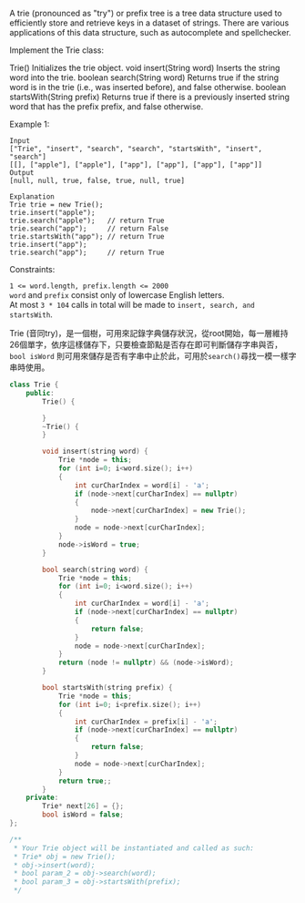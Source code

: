 A trie (pronounced as "try") or prefix tree is a tree data structure used to efficiently store and retrieve keys in a dataset of strings. There are various applications of this data structure, such as autocomplete and spellchecker.

Implement the Trie class:

Trie() Initializes the trie object.
void insert(String word) Inserts the string word into the trie.
boolean search(String word) Returns true if the string word is in the trie (i.e., was inserted before), and false otherwise.
boolean startsWith(String prefix) Returns true if there is a previously inserted string word that has the prefix prefix, and false otherwise.
 

Example 1:
```
Input
["Trie", "insert", "search", "search", "startsWith", "insert", "search"]
[[], ["apple"], ["apple"], ["app"], ["app"], ["app"], ["app"]]
Output
[null, null, true, false, true, null, true]

Explanation
Trie trie = new Trie();
trie.insert("apple");
trie.search("apple");   // return True
trie.search("app");     // return False
trie.startsWith("app"); // return True
trie.insert("app");
trie.search("app");     // return True
 ```

Constraints:  

``1 <= word.length, prefix.length <= 2000``  
``word`` and ``prefix`` consist only of lowercase English letters.  
At most ``3 * 104`` calls in total will be made to ``insert, search, and startsWith``.  
  
Trie (音同try)，是一個樹，可用來記錄字典儲存狀況，從root開始，每一層維持26個單字，依序這樣儲存下，只要檢查節點是否存在即可判斷儲存字串與否，``bool isWord``
則可用來儲存是否有字串中止於此，可用於``search()``尋找一模一樣字串時使用。
```c++
class Trie {
    public:
        Trie() {

        }
        ~Trie() {
        }

        void insert(string word) {
            Trie *node = this;
            for (int i=0; i<word.size(); i++)
            {
                int curCharIndex = word[i] - 'a';
                if (node->next[curCharIndex] == nullptr)
                {
                    node->next[curCharIndex] = new Trie();
                }
                node = node->next[curCharIndex];
            }
            node->isWord = true;
        }

        bool search(string word) {
            Trie *node = this;
            for (int i=0; i<word.size(); i++)
            {
                int curCharIndex = word[i] - 'a';
                if (node->next[curCharIndex] == nullptr)
                {
                    return false;
                }
                node = node->next[curCharIndex];
            }
            return (node != nullptr) && (node->isWord);
        }

        bool startsWith(string prefix) {
            Trie *node = this;
            for (int i=0; i<prefix.size(); i++)
            {
                int curCharIndex = prefix[i] - 'a';
                if (node->next[curCharIndex] == nullptr)
                {
                    return false;
                }
                node = node->next[curCharIndex];
            }
            return true;;
        }
    private:
        Trie* next[26] = {};
        bool isWord = false;
};

/**
 * Your Trie object will be instantiated and called as such:
 * Trie* obj = new Trie();
 * obj->insert(word);
 * bool param_2 = obj->search(word);
 * bool param_3 = obj->startsWith(prefix);
 */
```

